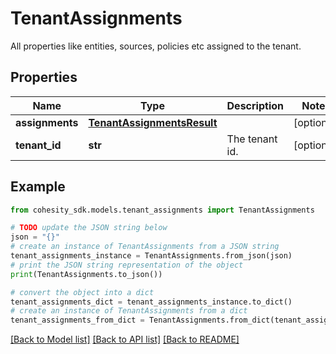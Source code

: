 # TenantAssignments

All properties like entities, sources, policies etc assigned to the tenant.

## Properties

Name | Type | Description | Notes
------------ | ------------- | ------------- | -------------
**assignments** | [**TenantAssignmentsResult**](TenantAssignmentsResult.md) |  | [optional] 
**tenant_id** | **str** | The tenant id. | [optional] 

## Example

```python
from cohesity_sdk.models.tenant_assignments import TenantAssignments

# TODO update the JSON string below
json = "{}"
# create an instance of TenantAssignments from a JSON string
tenant_assignments_instance = TenantAssignments.from_json(json)
# print the JSON string representation of the object
print(TenantAssignments.to_json())

# convert the object into a dict
tenant_assignments_dict = tenant_assignments_instance.to_dict()
# create an instance of TenantAssignments from a dict
tenant_assignments_from_dict = TenantAssignments.from_dict(tenant_assignments_dict)
```
[[Back to Model list]](../README.md#documentation-for-models) [[Back to API list]](../README.md#documentation-for-api-endpoints) [[Back to README]](../README.md)


